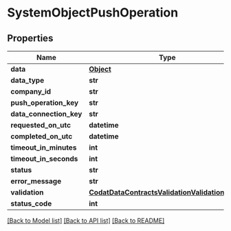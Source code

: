 # SystemObjectPushOperation

## Properties
Name | Type | Description | Notes
------------ | ------------- | ------------- | -------------
**data** | [**Object**](Object.md) |  | [optional] 
**data_type** | **str** |  | [optional] 
**company_id** | **str** |  | 
**push_operation_key** | **str** |  | 
**data_connection_key** | **str** |  | 
**requested_on_utc** | **datetime** |  | 
**completed_on_utc** | **datetime** |  | [optional] 
**timeout_in_minutes** | **int** |  | [optional] 
**timeout_in_seconds** | **int** |  | [optional] 
**status** | **str** |  | 
**error_message** | **str** |  | [optional] 
**validation** | [**CodatDataContractsValidationValidationResult**](CodatDataContractsValidationValidationResult.md) |  | [optional] 
**status_code** | **int** |  | 

[[Back to Model list]](../README.md#documentation-for-models) [[Back to API list]](../README.md#documentation-for-api-endpoints) [[Back to README]](../README.md)

